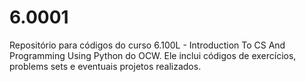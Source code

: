# 6.0001
Repositório para códigos do curso 6.100L - Introduction To CS And Programming Using Python do OCW. Ele inclui códigos de exercícios, problems sets e eventuais projetos realizados.
